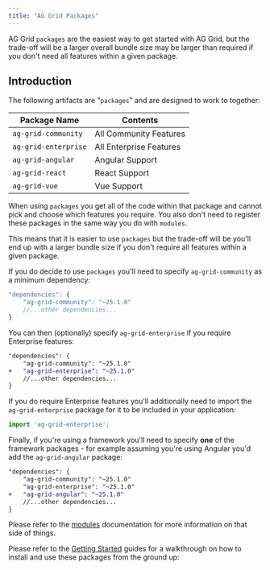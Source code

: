 ```yaml
---
title: "AG Grid Packages"
---
```


AG Grid `packages` are the easiest way to get started with AG Grid, but the trade-off will be a larger overall bundle size may be larger than required if you don't need all features within a given package.

## Introduction

The following artifacts are "`packages`" and are designed to work to together:

| Package Name | Contents |
| ------------ | -------- |
| `ag-grid-community` | All Community Features |
| `ag-grid-enterprise` | All Enterprise Features |
| `ag-grid-angular` | Angular Support |
| `ag-grid-react` | React Support |
| `ag-grid-vue` | Vue Support |

When using `packages` you get all of the code within that package and cannot pick and choose which features you require. You also don't need to register these packages in the same way you do with `modules`.

This means that it is easier to use `packages` but the trade-off will be you'll end up with a larger bundle size if you don't require all features within a given package.

If you do decide to use `packages` you'll need to specify `ag-grid-community` as a minimum dependency:

```js
"dependencies": {
    "ag-grid-community": "~25.1.0"
    //...other dependencies...
}
```

You can then (optionally) specify `ag-grid-enterprise` if you require Enterprise features:

```diff
"dependencies": {
    "ag-grid-community": "~25.1.0"
+   "ag-grid-enterprise": "~25.1.0"
    //...other dependencies...
}
```

If you do require Enterprise features you'll additionally need to import the `ag-grid-enterprise` package for it to be included in your application:

```js
import 'ag-grid-enterprise';
```


Finally, if you're using a framework you'll need to specify **one** of the framework packages - for example assuming you're using Angular you'd add the `ag-grid-angular` package:

```diff
"dependencies": {
    "ag-grid-community": "~25.1.0"
    "ag-grid-enterprise": "~25.1.0"
+   "ag-grid-angular": "~25.1.0"
    //...other dependencies...
}
```

Please refer to the [modules](../modules/) documentation for more information on that side of things.

Please refer to the [Getting Started](../getting-started/) guides for a walkthrough on how to install and use these packages from the ground up:

